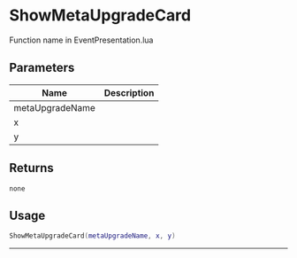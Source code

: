 # ShowMetaUpgradeCard

Function name in EventPresentation.lua

## Parameters

| Name            | Description |
| --------------- | ----------- |
| metaUpgradeName |             |
| x               |             |
| y               |             |

## Returns

`none`

## Usage

```lua
ShowMetaUpgradeCard(metaUpgradeName, x, y)
```

---
